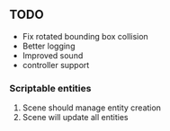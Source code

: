 
## TODO

* Fix rotated bounding box collision
* Better logging
* Improved sound
* controller support


### Scriptable entities

1. Scene should manage entity creation
2. Scene will update all entities

